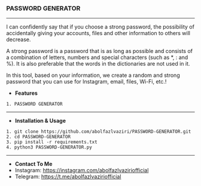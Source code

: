 ### PASSWORD GENERATOR
----
I can confidently say that if you choose a strong password, the possibility of accidentally giving your accounts, files and other information to others will decrease.

A strong password is a password that is as long as possible and consists of a combination of letters, numbers and special characters (such as *, : and %). It is also preferable that the words in the dictionaries are not used in it.

In this tool, based on your information, we create a random and strong password that you can use for Instagram, email, files, Wi-Fi, etc.!

- **Features**
```
1. PASSWORD GENERATOR
```

---

- **Installation & Usage**
```
1. git clone https://github.com/abolfazlvaziri/PASSWORD-GENERATOR.git
2. cd PASSWORD-GENERATOR
3. pip install -r requirements.txt
4. python3 PASSWORD-GENERATOR.py
```
---

- **Contact To Me**
- Instagram: https://instagram.com/abolfazlvaziriofficial
- Telegram: https://t.me/abolfazlvaziriofficial
